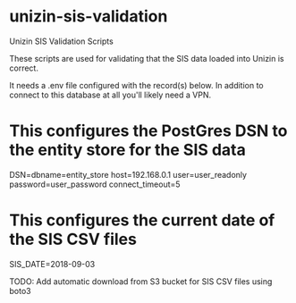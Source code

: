 # unizin-sis-validation
Unizin SIS Validation Scripts

These scripts are used for validating that the SIS data loaded into Unizin is correct.

It needs a .env file configured with the record(s) below. In addition to connect to this database at all you'll likely need a VPN.

# This configures the PostGres DSN to the entity store for the SIS data
DSN=dbname=entity_store host=192.168.0.1 user=user_readonly password=user_password connect_timeout=5
# This configures the current date of the SIS CSV files
SIS_DATE=2018-09-03

TODO: 
Add automatic download from S3 bucket for SIS CSV files using boto3
